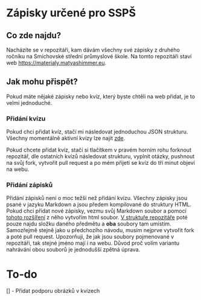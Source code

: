 # Zápisky určené pro SSPŠ

## Co zde najdu?

Nacházíte se v repozitáři, kam dávám všechny své zápisky z druhého ročníku na Smíchovské střední průmyslové škole. Na tomto repozitáři staví web https://materialy.matyashimmer.eu.

## Jak mohu přispět?

Pokud máte nějaké zápisky nebo kvíz, který byste chtěli na web přidat, je to velmi jednoduché.

### Přidání kvízu

Pokud chci přidat kvíz, stačí mi následovat jednoduchou JSON strukturu. Všechny momentálně aktivní kvízy lze najít <a href="https://github.com/M4TY/zapisky/tree/main/Kv%C3%ADzy">zde</a>.

Pokud chcete přidat kvíz, stačí si tlačítkem v pravém horním rohu forknout repozitář, dle ostatních kvízů následovat strukturu, vyplnit otázky, pushnout na svůj fork, vytvořit pull request a po mém přijetí se kvíz do tří minut objeví na webu.

### Přidání zápisků

Přidání zápisků není o moc težší než přidání kvízu. Všechny zápisky jsou psané v jazyku Markdown a jsou předem kompilované do struktury HTML. Pokud chci přidat nové zápisky, vezmu svůj Markdown soubor a pomocí <a href="https://marketplace.visualstudio.com/items?itemName=yzhang.markdown-all-in-one">tohoto rozšíření</a> z něho vytvořím html soubor. <a href="https://github.com/M4TY/zapisky">V struktuře repozitáře</a> poté pouze najdu složku daného předmětu a **oba** soubory tam umístím. Samozřejmě stejně jako u předchozího návodu, musím nejprve vytvořit fork a poté pull request. Upozorňuji, že jak jsou soubory pojmenované v repozitáři, tak stejné jméno mají i na webu. Důvod proč volím variantu nahrávání obou souborů je jednodušší zpětná úprava.


# To-do

[] - Přidat podporu obrázků v kvízech
